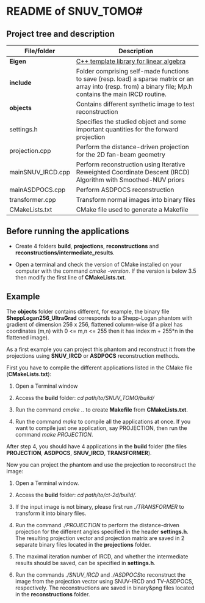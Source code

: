# README of SNUV_TOMO#

## Project tree and description ##
| File/folder   | Description                    |
| ------------- | ------------------------------ |
| **Eigen**     | [C++ template library for linear algebra](http://eigen.tuxfamily.org/index.php?title=Main_Page)   |
| **include**   | Folder comprising self-made functions to save (resp. load) a sparse matrix or an array into (resp. from) a binary file; Mp.h contains the main IRCD routine.|
| **objects**   | Contains different synthetic image to test reconstruction|
| settings.h   | Specifies the studied object and some important quantities for the forward projection|
| projection.cpp  | Perform the distance-driven projection for the 2D fan-beam geometry |
| mainSNUV_IRCD.cpp   | Perform reconstruction using Iterative Reweighted Coordinate Descent (IRCD) Algorithm with Smoothed-NUV priors |
| mainASDPOCS.cpp   | Perform ASDPOCS reconstruction|
| transformer.cpp   | Transform normal images into binary files|
| CMakeLists.txt   | CMake file used to generate a Makefile |

## Before running the applications ##
* Create 4 folders **build**, **projections**, **reconstructions** and **reconstructions/intermediate_results**.

* Open a terminal and check the version of CMake installed on your computer with the command *cmake -version*. If the version is below 3.5 then modify the first line of **CMakeLists.txt**.

## Example ##
The **objects** folder contains different, for example, the binary file **SheppLogan256_UltraGrad** corresponds to a Shepp-Logan phantom with gradient of dimension 256 x 256, flattened column-wise (if a pixel has coordinates (m,n) with 0 <= m,n <= 255 then it has index m + 255*n in the flattened image).

As a first example you can project this phantom and reconstruct it from the projections using **SNUV_IRCD** or **ASDPOCS** reconstruction methods.

First you have to compile the different applications listed in the CMake file (**CMakeLists.txt**):

1. Open a Terminal window

2. Access the **build** folder: *cd path/to/SNUV_TOMO/build/*

3. Run the command *cmake ..* to create **Makefile** from **CMakeLists.txt**.

4. Run the command *make* to compile all the applications at once. If you want to compile just one application, say PROJECTION, then run the command *make PROJECTION*.

After step 4, you should have 4 applications in the **build** folder (the files **PROJECTION**, **ASDPOCS**, **SNUV_IRCD**, **TRANSFORMER**).

Now you can project the phantom and use the projection to reconstruct the image:

1. Open a Terminal window.

2. Access the **build** folder: *cd path/to/ct-2d/build/*.

3. If the input image is not binary, please first run *./TRANSFORMER* to transform it into binary files.

4. Run the command *./PROJECTION* to perform the distance-driven projection for the different angles specified in the header **settings.h**. The resulting projection vector and projection matrix are saved in 2 separate binary files located in the **projections** folder.

5. The maximal iteration number of IRCD, and whether the intermediate results should be saved, can be specified in **settings.h**.

6. Run the commands *./SNUV_IRCD* and *./ASDPOCS*to reconstruct the image from the projection vector using SNUV-IRCD and TV-ASDPOCS, respectively. The reconstructions are saved in binary&png files located in the **reconstructions** folder.




